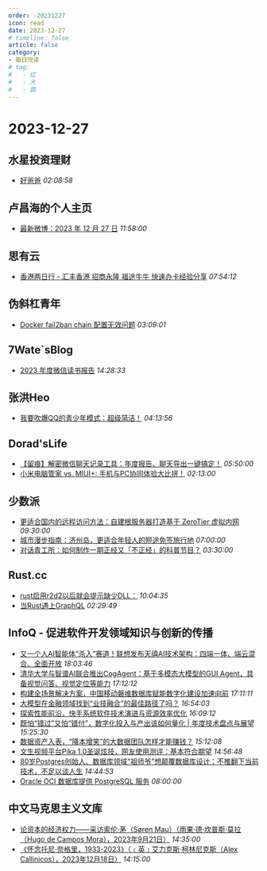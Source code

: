 ```yaml
---
order: -20231227
icon: read
date: 2023-12-27
# timeline: false
article: false
category:
- 每日悦读
# tag:
#   - 红
#   - 大
#   - 圆
---
```


# 2023-12-27 
## 水星投资理财<span></span>
* [好爸爸](http://mercurychong.blogspot.com/2023/12/blog-post_26.html) *02:08:58* 
## 卢昌海的个人主页<span></span>
* [最新微博：2023 年 12 月 27 日](https://www.changhai.org/articles/miscellaneous/blog/202312.php#latest) *11:58:00* 
## 思有云<span></span>
* [香港两日行 - 汇丰香港 招商永隆 福途牛牛 快速办卡经验分享](https://www.ioiox.com/archives/170.html) *07:54:12* 
## 伪斜杠青年<span></span>
* [Docker fail2ban chain 配置无效问题](https://i.lckiss.com/?p=8401) *03:09:01* 
## 7Wate`sBlog<span></span>
* [2023 年度微信读书报告](https://blog.7wate.com/archives/2023-nian-du-wei-xin-du-shu-bao-gao) *14:28:33* 
## 张洪Heo<span></span>
* [我要吹爆QQ的青少年模式：超级简洁！](https://blog.zhheo.com/p/f390e399.html) *04:13:56* 
## Dorad'sLife<span></span>
* [【留痕】解密微信聊天记录工具：年度报告、聊天导出一键搞定！](https://blog.cuger.cn/p/4291/) *05:50:00* 
* [小米电脑管家 vs. MIUI+: 手机与PC协同体验大比拼！](https://blog.cuger.cn/p/76df/) *02:13:00* 
## 少数派<span></span>
* [更适合国内的远程访问方法：自建根服务器打造基于 ZeroTier 虚拟内网](https://sspai.com/post/85130) *09:30:00* 
* [城市漫步指南：济州岛，更适合年轻人的短途免签旅行地](https://sspai.com/post/85237) *07:00:00* 
* [对话青工所：如何制作一期正经又「不正经」的科普节目？](https://sspai.com/post/85263) *03:30:00* 
## Rust.cc<span></span>
* [rust启用r2d2以后就会提示缺少DLL：](https://rustcc.cn/article?id=24d781c5-0ff8-48a5-9adb-a240d8d55278) *10:04:35* 
* [当Rust遇上GraphQL](https://rustcc.cn/article?id=3ba19cad-7302-4d4f-96d1-1102ca6dcc63) *02:29:49* 
## InfoQ - 促进软件开发领域知识与创新的传播<span></span>
* [又一个人AI智能体“杀入”赛道！联想发布天禧AI技术架构：四端一体、端云混合、全面开放](https://www.infoq.cn/article/qtZVblYYt5rOE4m4Vpa8?utm_source=rss&utm_medium=article) *18:03:46* 
* [清华大学与智谱AI联合推出CogAgent：基于多模态大模型的GUI Agent，具备视觉问答、视觉定位等能力](https://www.infoq.cn/article/b5vbSrcguDu1TFtfDppk?utm_source=rss&utm_medium=article) *17:12:12* 
* [构建全场景解决方案，中国移动磐维数据库赋能数字化建设加速向前](https://www.infoq.cn/article/508aKZVdlX99rAL7BGAq?utm_source=rss&utm_medium=article) *17:11:11* 
* [大模型在金融领域找到“业技融合”的最佳路径了吗？](https://www.infoq.cn/article/WlkKhfrQvxmZq8vGcjOG?utm_source=rss&utm_medium=article) *16:54:03* 
* [探索性能前沿，快手系统软件技术演进与资源效率优化](https://www.infoq.cn/article/3HZ0zOH4hCDdBtplTq8N?utm_source=rss&utm_medium=article) *16:09:12* 
* [既怕“错过”又怕“错付”，数字化投入与产出该如何量化 | 年度技术盘点与展望](https://www.infoq.cn/article/e2I9pGCU2A633B1sJGxZ?utm_source=rss&utm_medium=article) *15:25:30* 
* [数据资产入表，“降本增笑”的大数据团队怎样才能赚钱？](https://www.infoq.cn/article/tldS9V1Zp0TowitvKDVV?utm_source=rss&utm_medium=article) *15:12:08* 
* [文生视频平台Pika 1.0圣诞炫技，网友使用测评：基本符合期望](https://www.infoq.cn/article/WSjox8y3PKArvQPxI2OL?utm_source=rss&utm_medium=article) *14:56:48* 
* [80岁Postgres创始人、数据库领域“祖师爷”想颠覆数据库设计：不推翻下当前技术，不足以谈人生](https://www.infoq.cn/article/l469GA8Ml5Y0JsPGQlto?utm_source=rss&utm_medium=article) *14:44:53* 
* [Oracle OCI 数据库提供 PostgreSQL 服务](https://www.infoq.cn/article/YP8HmOJSWVQU82DEsTlU?utm_source=rss&utm_medium=article) *08:00:00* 
## 中文马克思主义文库<span></span>
* [论资本的经济权力——采访索伦·茅（Søren Mau）（雨果·德·坎普斯·莫拉（Hugo de Campos Mora），2023年9月21日）](https://www.marxists.org/chinese/reference-books/mia-chinese-hugo-de-campos-mora-20230921.htm) *14:35:00* 
* [《怀念托尼·奈格里，1933-2023》（﹝英﹞艾力克斯·柯林尼克斯（Alex Callinicos），2023年12月18日）](https://www.marxists.org/chinese/reference-books/mia-chinese-alex-callinicos-on-toni-negri-20231218.htm) *14:15:00* 
